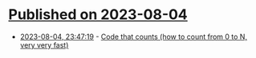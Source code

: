 # [Published on 2023-08-04](index.md)

* [2023-08-04, 23:47:19](https://lobste.rs/s/ycwzvn/code_counts_how_count_from_0_n_very_very) - [Code that counts (how to count from 0 to N, very very fast)](https://hadrieng2.github.io/code-that-counts/)
